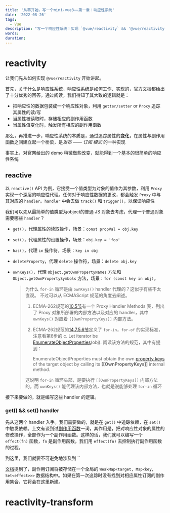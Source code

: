```yaml
---
title: '从零开始，写一个mini-vue3——第一章：响应性系统'
date: '2022-08-26'
tags:
  - Vue
description: "写一个响应性系统！实现 `@vue/reactivity` && '@vue/reactivity-transform'"
words:
duration:
---
```


# reactivity

让我们先从如何实现 `@vue/reactivity` 开始讲起。

首先，关于什么是响应性系统，响应性系统是如何工作、实现的，[官方文档](https://cn.vuejs.org/guide/extras/reactivity-in-depth.html)都给出了十分优秀的回答。通过阅读，我们得知了其大致的逻辑就是：

+ 把响应性的数据包装成一个响应性对象，利用 `getter/setter` or `Proxy` 追踪其属性的读/写
+ 当属性被读取时，存储相应的<span id="effect">副作用函数</span>
+ 当属性值变化时，触发所有相应的副作用函数

那么，再推进一步，响应性系统的本质是，通过追踪属性的**变化**，在属性与副作用函数之间建立起一个桥梁，是*发布 —— 订阅 模式* 的一种实现

事实上，对官网给出的 demo 稍微做些改变，就能得到一个基本的很简单的响应性系统

## reactive

以 `reactive()` API 为例，它接受一个值类型为对象的值作为其参数，利用 `Proxy` 实现一个深层的响应性代理。任何对于响应性数据的更改，都会触发 `Proxy` 中与其对应的 `handler`。`handler` 中会去做 `track()` 和 `trigger()`，以保证响应性



我们可以先从最简单的值类型为object的普通 JS 对象去考虑，代理一个普通对象需要哪些 `handler`？

- `get()`，代理属性的读取操作，场景：`const propVal = obj.key`

- `set()`，代理属性的设置操作，场景：`obj.key = 'foo'`

- `has()`，代理 `in` 操作符，场景：`key in obj`

- `deleteProperty`，代理 `delete` 操作符，场景：`delete obj.key`

- `ownKeys()`，代理 `Object.getOwnPropertyNames` 方法和 `Object.getOwnPropertySymbols` 方法，场景：`for (const key in obj)`。

  > 为什么 `for-in` 循环是由 `ownKeys()` handler 代理的？这似乎有些不太直观。 不过可以从 ECMAScript 规范的角度去阐述。
  >
  > 1. ECMA-262规范的[10.5节](https://tc39.es/ecma262/multipage/ordinary-and-exotic-objects-behaviours.html#table-proxy-handler-methods)有一个 Proxy Handler Methods 表，列出了 Proxy 对象所部署的内部方法以及对应的 handler，其中 `ownKeys()` 对应着 `[[OwnPropertyKeys]]` 内部方法。
  >
  > 2. ECMA-262规范的[14.7.5.6节](https://tc39.es/ecma262/multipage/ecmascript-language-statements-and-declarations.html#sec-runtime-semantics-forinofheadevaluation)定义了 `for-in`，`for-of` 的实现标准，注意看第6步的 c. Let iterator be [EnumerateObjectProperties](https://tc39.es/ecma262/multipage/ecmascript-language-statements-and-declarations.html#sec-enumerate-object-properties)(obj). 阅读该方法的规范，其中有提到：
  >
  >    EnumerateObjectProperties must obtain the own [property keys](https://tc39.es/ecma262/multipage/ecmascript-data-types-and-values.html#sec-object-type) of the target object by calling its **[[OwnPropertyKeys]]** internal method.
  >
  > 这说明 `for-in` 循环头部，是要执行 `[[OwnPropertyKeys]]` 内部方法的，而 `ownKeys()` 能代理该内部方法，也就是说能够处理 `for-in` 循环

接下来要做的，就是编写这些 handler 的逻辑。

### get() && set() handler

先从这两个 handler 入手。我们需要做的，就是在 `get()` 中追踪依赖，在 `set()` 中触发依赖。上文有谈到过[副作用函数](#effect)一词，其作用是，把对响应性对象的属性的修改操作，全部作为一个副作用函数。这样的话，我们就可以编写一个 `effect(fn)` 函数，`fn` 是副作用函数，我们用 `effect(fn)` 去控制执行副作用函数的过程。

到这里，我们就要不可避免地涉及到 ``

[文档](https://cn.vuejs.org/guide/extras/reactivity-in-depth.html#how-reactivity-works-in-vue)提到了，副作用订阅将被存储在一个全局的 `WeakMap<target, Map<key, Set<effect>>>` 数据结构中。如果在第一次追踪时没有找到对相应属性订阅的副作用集合，它将会在这里新建。

# reactivity-transform
